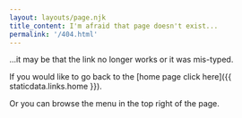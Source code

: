 ```yaml
---
layout: layouts/page.njk
title_content: I'm afraid that page doesn't exist...
permalink: '/404.html'
---
```


...it may be that the link no longer works or it was mis-typed.

If you would like to go back to the [home page click here]({{ staticdata.links.home }}).

Or you can browse the menu in the top right of the page.